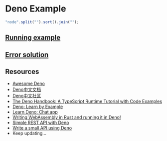# Deno Example

```js
"node".split("").sort().join("");
```

## [Running example](./RUN.md)

## [Error solution](./ERROR.md)

## Resources

* [Awesome Deno](https://github.com/denolib/awesome-deno)
* [Deno中文文档](https://deno.bootcss.com)
* [Deno中文社区](https://denocn.org)
* [The Deno Handbook: A TypeScript Runtime Tutorial with Code Examples](https://www.freecodecamp.org/news/the-deno-handbook)
* [Deno: Learn by Example](https://ahmadawais.com/deno)
* [Learn Deno: Chat app](https://aralroca.com/blog/learn-deno-chat-app)
* [Writing WebAssembly in Rust and running it in Deno!](https://dev.to/lampewebdev/writing-webassembly-in-rust-and-runing-it-in-deno-144j)
* [Simple REST API with Deno](https://dev.to/am77/deno-v1-0-303j)
* [Write a small API using Deno](https://dev.to/kryz/write-a-small-api-using-deno-1cl0)
* Keep updating...
